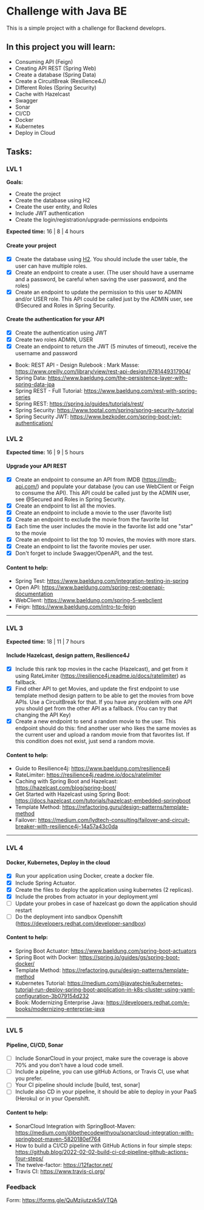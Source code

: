 # Challenge with Java BE

This is a simple project with a challenge for Backend developrs.

## In this project you will learn:

* Consuming API (Feign)
* Creating API REST (Spring Web)
* Create a database (Spring Data)
* Create a CircuitBreak (Resilience4J)
* Different Roles (Spring Security)
* Cache with Hazelcast
* Swagger
* Sonar
* CI/CD
* Docker
* Kubernetes
* Deploy in Cloud

## Tasks:

### LVL 1 

**Goals:** 
* Create the project
* Create the database using H2
* Create the user entity, and Roles
* Include JWT authentication
* Create the login/registration/upgrade-permissions endpoints

**Expected time:** 16 | 8 | 4 hours

#### Create your project

- [x] Create the database using [H2](https://www.h2database.com/html/main.html). You should include the user table, the user can have multiple roles.
- [x] Create an endpoint to create a user. (The user should have a username and a password, be careful when saving the user password, and the roles)
- [x] Create an endpoint to update the permission to this user to ADMIN and/or USER role. This API could be called just by the ADMIN user, see @Secured and Roles in Spring Security.

#### Create the authentication for your API

- [X] Create the authentication using JWT
- [X] Create two roles ADMIN, USER
- [X] Create an endpoint to return the JWT (5 minutes of timeout), receive the username and password

* Book: REST API - Design Rulebook : Mark Masse: https://www.oreilly.com/library/view/rest-api-design/9781449317904/
* Spring Data: https://www.baeldung.com/the-persistence-layer-with-spring-data-jpa
* Spring REST - Full Tutorial: https://www.baeldung.com/rest-with-spring-series
* Spring REST: https://spring.io/guides/tutorials/rest/
* Spring Security: https://www.toptal.com/spring/spring-security-tutorial
* Spring Security JWT: https://www.bezkoder.com/spring-boot-jwt-authentication/

### LVL 2

**Expected time:** 16 | 9 | 5 hours

#### Upgrade your API REST

- [x] Create an endpoint to consume an API from IMDB (https://imdb-api.com/) and populate your database (you can use WebClient or Feign to consume the API). This API could be called just by the ADMIN user, see @Secured and Roles in Spring Security.
- [x] Create an endpoint to list all the movies.
- [x] Create an endpoint to include a movie to the user (favorite list)
- [x] Create an endpoint to exclude the movie from the favorite list
- [x] Each time the user includes the movie in the favorite list add one "star" to the movie
- [x] Create an endpoint to list the top 10 movies, the movies with more stars.
- [x] Create an endpoint to list the favorite movies per user.
- [x] Don't forget to include Swagger/OpenAPI, and the test.

#### Content to help:

* Spring Test: https://www.baeldung.com/integration-testing-in-spring
* Open API: https://www.baeldung.com/spring-rest-openapi-documentation
* WebClient: https://www.baeldung.com/spring-5-webclient
* Feign: https://www.baeldung.com/intro-to-feign

----------

### LVL 3

**Expected time:** 18 | 11 | 7 hours

#### Include Hazelcast, design pattern, Resilience4J

- [x] Include this rank top movies in the cache (Hazelcast), and get from it using RateLimiter (https://resilience4j.readme.io/docs/ratelimiter) as fallback.
- [x] Find other API to get Movies, and update the first endpoint to use template method design pattern to be able to get the movies from bove APIs. Use a CircuitBreak for that. If you have any problem with one API you should get from the other API as a fallback. (You can try that changing the API Key)
- [x] Create a new endpoint to send a random movie to the user.
This endpoint should do this: find another user who likes the same movies as the current user and upload a random movie from that favorites list.
If this condition does not exist, just send a random movie.

#### Content to help:

* Guide to Resilience4j: https://www.baeldung.com/resilience4j
* RateLimiter: https://resilience4j.readme.io/docs/ratelimiter
* Caching with Spring Boot and Hazelcast: https://hazelcast.com/blog/spring-boot/
* Get Started with Hazelcast using Spring Boot: https://docs.hazelcast.com/tutorials/hazelcast-embedded-springboot
* Template Method: https://refactoring.guru/design-patterns/template-method
* Failover: https://medium.com/lydtech-consulting/failover-and-circuit-breaker-with-resilience4j-14a57a43c0da

----------

### LVL 4

#### Docker, Kubernetes, Deploy in the cloud

- [x] Run your application using Docker, create a docker file.
- [x] Include Spring Actuator.
- [x] Create the files to deploy the application using kubernetes (2 replicas).
- [x] Include the probes from actuator in your deployment.yml
- [ ] Update your probes in case of hazelcast go down the application should restart
- [ ] Do the deployment into sandbox Openshift (https://developers.redhat.com/developer-sandbox)

#### Content to help:

* Spring Boot Actuator: https://www.baeldung.com/spring-boot-actuators
* Spring Boot with Docker: https://spring.io/guides/gs/spring-boot-docker/
* Template Method: https://refactoring.guru/design-patterns/template-method
* Kubernetes Tutorial: https://medium.com/@javatechie/kubernetes-tutorial-run-deploy-spring-boot-application-in-k8s-cluster-using-yaml-configuration-3b079154d232
* Book: Modernizing Enterprise Java: https://developers.redhat.com/e-books/modernizing-enterprise-java

----------

### LVL 5

#### Pipeline, CI/CD, Sonar

- [ ] Include SonarCloud in your project, make sure the coverage is above 70% and you don't have a loud code smell.
- [ ] Include a pipeline, you can use gitHub Actions, or Travis CI, use what you prefer.
- [ ] Your CI pipeline should include [build, test, sonar]
- [ ] Include also CD in your pipeline, it should be able to deploy in your PaaS (Heroku) or in your Openshift.

#### Content to help:

* SonarCloud Integration with SpringBoot-Maven: https://medium.com/@bethecodewithyou/sonarcloud-integration-with-springboot-maven-5820180ef764
* How to build a CI/CD pipeline with GitHub Actions in four simple steps: https://github.blog/2022-02-02-build-ci-cd-pipeline-github-actions-four-steps/
* The twelve-factor: https://12factor.net/
* Travis CI: https://www.travis-ci.org/


### Feedback

Form: https://forms.gle/QuMzjiutzxk5sVTQA
